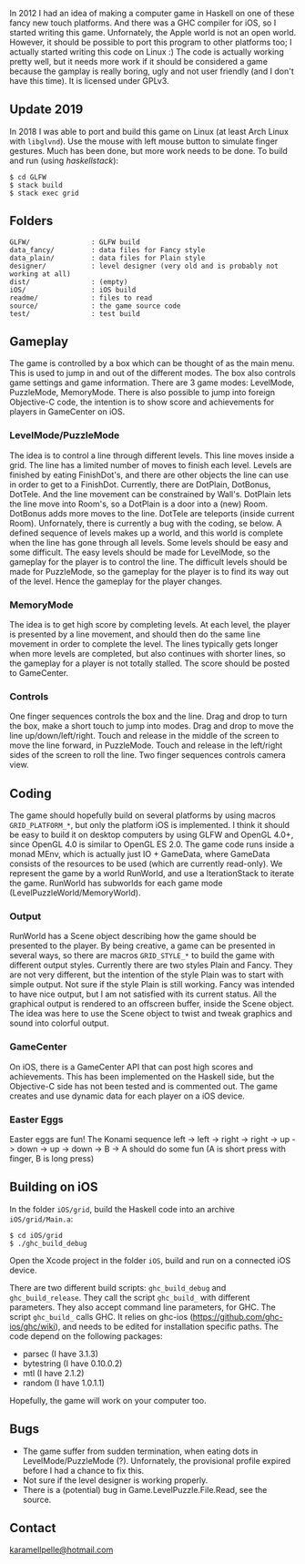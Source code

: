 In 2012 I had an idea of making a computer game in Haskell on one of these fancy new touch platforms. And there was a GHC compiler for iOS, so I started writing this game. Unfornately, the Apple world is not an open world. However, it should be possible to port this program to other platforms too; I actually started writing this code on Linux :) The code is actually working pretty well, but it needs more work if it should be considered a game because the gamplay is really boring, ugly and not user friendly (and I don't have this time). It is licensed under GPLv3.

Update 2019
----------------
In 2018 I was able to port and build this game on Linux (at least Arch Linux with `libglvnd`). Use the mouse with left mouse button to simulate finger gestures. Much has been done, but more work needs to be done. To build and run (using _haskellstack_):

    $ cd GLFW
    $ stack build
    $ stack exec grid


Folders
----------------

    GLFW/               : GLFW build
    data_fancy/         : data files for Fancy style
    data_plain/         : data files for Plain style
    designer/           : level designer (very old and is probably not working at all)
    dist/               : (empty)
    iOS/                : iOS build
    readme/             : files to read
    source/             : the game source code
    test/               : test build 


Gameplay
----------------

The game is controlled by a box which can be thought of as the main menu. This is used to jump in and out of the different modes. The box also controls game settings and game information. There are 3 game modes: LevelMode, PuzzleMode, MemoryMode. There is also possible to jump into foreign Objective-C code, the intention is to show score and achievements for players in GameCenter on iOS.

### LevelMode/PuzzleMode ###
The idea is to control a line through different levels. This line moves inside a grid. The line has a limited number of moves to finish each level. Levels are finished by eating FinishDot's, and there are other objects the line can use in order to get to a FinishDot. Currently, there are DotPlain, DotBonus, DotTele. And the line movement can be constrained by Wall's. DotPlain lets the line move into Room's, so a DotPlain is a door into a (new) Room. DotBonus adds more moves to the line. DotTele are teleports (inside current Room). Unfornately, there is currently a bug with the coding, se below. A defined sequence of levels makes up a world, and this world is complete when the line has gone through all levels. Some levels should be easy and some difficult. The easy levels should be made for LevelMode, so the gameplay for the player is to control the line. The difficult levels should be made for PuzzleMode, so the gameplay for the player is to find its way out of the level. Hence the gameplay for the player changes. 

### MemoryMode ###
The idea is to get high score by completing levels. At each level, the player is presented by a line movement, and should then do the same line movement in order to complete the level. The lines typically gets longer when more levels are completed, but also continues with shorter lines, so the gameplay for a player is not totally stalled. The score should be posted to GameCenter.

### Controls ###
One finger sequences controls the box and the line. Drag and drop to turn the box, make a short touch to jump into modes. Drag and drop to move the line up/down/left/right. Touch and release in the middle of the screen to move the line forward, in PuzzleMode. Touch and release in the left/right sides of the screen to roll the line. Two finger sequences controls camera view.


Coding
----------------

The game should hopefully build on several platforms by using macros `GRID_PLATFORM_*`, but only the platform iOS is implemented. I think it should be easy to build it on desktop computers by using GLFW and OpenGL 4.0+, since OpenGL 4.0 is similar to OpenGL ES 2.0.
The game code runs inside a monad MEnv, which is actually just IO + GameData, where GameData consists of the resources to be used (which are currently read-only). We represent the game by a world RunWorld, and use a IterationStack to iterate the game. RunWorld has subworlds for each game mode (LevelPuzzleWorld/MemoryWorld).

### Output ###
RunWorld has a Scene object describing how the game should be presented to the player. By being creative, a game can be presented in several ways, so there are macros `GRID_STYLE_*` to build the game with different output styles. Currently there are two styles Plain and Fancy. They are not very different, but the intention of the style Plain was to start with simple output. Not sure if the style Plain is still working. Fancy was intended to have nice output, but I am not satisfied with its current status. All the graphical output is rendered to an offscreen buffer, inside the Scene object. The idea was here to use the Scene object to twist and tweak graphics and sound into colorful output.

### GameCenter ###
On iOS, there is a GameCenter API that can post high scores and achievements. This has been implemented on the Haskell side, but the Objective-C side has not been tested and is commented out. The game creates and use dynamic data for each player on a iOS device. 

### Easter Eggs ###
Easter eggs are fun! The Konami sequence left -> left -> right -> right -> up -> down -> up -> down -> B -> A should do some fun (A is short press with finger, B is long press) 


Building on iOS
----------------

In the folder `iOS/grid`, build the Haskell code into an archive `iOS/grid/Main.a`:  

    $ cd iOS/grid
    $ ./ghc_build_debug

Open the Xcode project in the folder `iOS`, build and run on a connected iOS device.

There are two different build scripts: `ghc_build_debug` and `ghc_build_release`. They call the script `ghc_build_` with different parameters. They also accept command line parameters, for GHC. The script `ghc_build_` calls GHC. It relies on ghc-ios (<https://github.com/ghc-ios/ghc/wiki>), and needs to be edited for installation specific paths. The code depend on the following packages:

* parsec        (I have 3.1.3)
* bytestring    (I have 0.10.0.2)
* mtl           (I have 2.1.2)
* random        (I have 1.0.1.1)

Hopefully, the game will work on your computer too.


Bugs
----------------

* The game suffer from sudden termination, when eating dots in LevelMode/PuzzleMode (?). Unfornately, the provisional profile expired before I had a chance to fix this. 
* Not sure if the level designer is working properly.
* There is a (potential) bug in Game.LevelPuzzle.File.Read, see the source.

Contact
----------------

<karamellpelle@hotmail.com>
